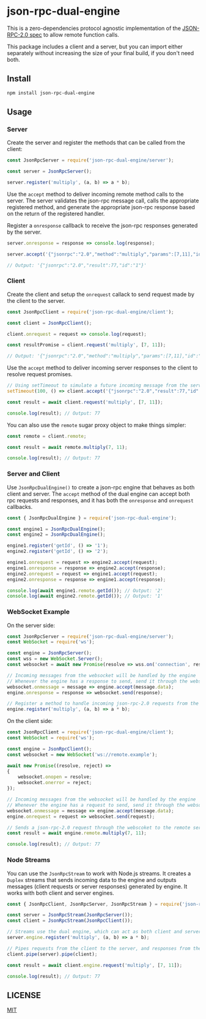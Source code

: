 # json-rpc-dual-engine

This is a zero-dependencies protocol agnostic implementation of the [JSON-RPC-2.0 spec] to allow remote function calls.

This package includes a client and a server,
but you can import either separately without increasing the size of your final build, if you don't need both.

[JSON-RPC-2.0 spec]: https://www.jsonrpc.org/specification

## Install

```bash
npm install json-rpc-dual-engine
```

## Usage

### Server
Create the server and register the methods that can be called from the client:

```js
const JsonRpcServer = require('json-rpc-dual-engine/server');

const server = JsonRpcServer();

server.register('multiply', (a, b) => a * b);
```

Use the `accept` method to deliver incoming remote method calls to the server.
The server validates the json-rpc message call, calls the appropriate registered method,
and generate the appropriate json-rpc response based on the return of the registered handler.

Register a `onresponse` callback to receive the json-rpc responses generated by the server.

```js
server.onresponse = response => console.log(response);

server.accept('{"jsonrpc":"2.0","method":"multiply","params":[7,11],"id":"1"}');

// Output: '{"jsonrpc":"2.0","result":77,"id":"1"}'
```

### Client
Create the client and setup the `onrequest` callack to send request made by the client to the server.

```js
const JsonRpcClient = require('json-rpc-dual-engine/client');

const client = JsonRpcClient();

client.onrequest = request => console.log(request);

const resultPromise = client.request('multiply', [7, 11]);

// Output: '{"jsonrpc":"2.0","method":"multiply","params":[7,11],"id":"1"}'
```

Use the `accept` method to deliver incoming server responses to the client to resolve request promises.

```js
// Using setTimeout to simulate a future incoming message from the server
setTimeout(100, () => client.accept('{"jsonrpc":"2.0","result":77,"id":"2"}'));

const result = await client.request('multiply', [7, 11]);

console.log(result); // Output: 77
```

You can also use the `remote` sugar proxy object to make things simpler:

```js
const remote = client.remote;

const result = await remote.multiply(7, 11);

console.log(result); // Output: 77
```

### Server and Client

Use `JsonRpcDualEngine()` to create a json-rpc engine that behaves as both client and server.
The `accept` method of the dual engine can accept both rpc requests and responses,
and it has both the `onresponse` and `onrequest` callbacks.

```js
const { JsonRpcDualEngine } = require('json-rpc-dual-engine');

const engine1 = JsonRpcDualEngine();
const engine2 = JsonRpcDualEngine();

engine1.register('getId', () => '1');
engine2.register('getId', () => '2');

engine1.onrequest = request => engine2.accept(request);
engine1.onresponse = response => engine2.accept(response);
engine2.onrequest = request => engine1.accept(request);
engine2.onresponse = response => engine1.accept(response);

console.log(await engine1.remote.getId()); // Output: '2'
console.log(await engine2.remote.getId()); // Output: '1'
```

### WebSocket Example

On the server side:

```js
const JsonRpcServer = require('json-rpc-dual-engine/server');
const WebSocket = require('ws');

const engine = JsonRpcServer();
const wss = new WebSocket.Server();
const websocket = await new Promise(resolve => wss.on('connection', resolve));

// Incoming messages from the websocket will be handled by the engine
// Whenever the engine has a response to send, send it through the websocket
websocket.onmessage = message => engine.accept(message.data);
engine.onresponse = response => websocket.send(response);

// Register a method to handle incoming json-rpc-2.0 requests from the client
engine.register('multiply', (a, b) => a * b);
```

On the client side:

```js
const JsonRpcClient = require('json-rpc-dual-engine/client');
const WebSocket = require('ws');

const engine = JsonRpcClient();
const websocket = new WebSocket('ws://remote.example');

await new Promise((resolve, reject) =>
{
	websocket.onopen = resolve;
	websocket.onerror = reject;
});

// Incoming messages from the websocket will be handled by the engine
// Whenever the engine has a request to send, send it through the websocket
websocket.onmessage = message => engine.accept(message.data);
engine.onrequest = request => websocket.send(request);

// Sends a json-rpc-2.0 request through the webscoket to the remote server and waits for the response
const result = await engine.remote.multiply(7, 11);

console.log(result); // Output: 77
```

### Node Streams

You can use the `JsonRpcStream` to work with Node.js streams.
It creates a `Duplex` streams that sends incoming data to the engine
and outputs messages (client requests or server responses) generated by engine.
It works with both client and server engines.

```js
const { JsonRpcClient, JsonRpcServer, JsonRpcStream } = require('json-rpc-dual-engine');

const server = JsonRpcStream(JsonRpcServer());
const client = JsonRpcStream(JsonRpcClient());

// Streams use the dual engine, which can act as both client and server
server.engine.register('multiply', (a, b) => a * b);

// Pipes requests from the client to the server, and responses from the server back to the client
client.pipe(server).pipe(client);

const result = await client.engine.request('multiply', [7, 11]);

console.log(result); // Output: 77
```

## LICENSE

[MIT](./LICENSE.md)
